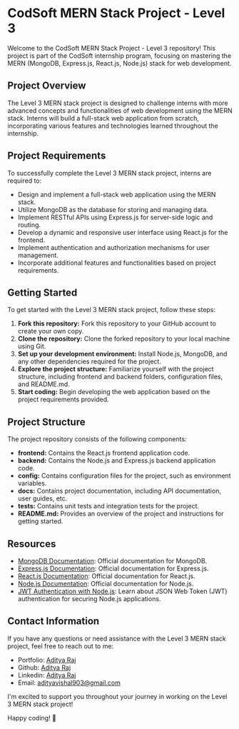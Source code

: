 # CodSoft MERN Stack Project - Level 3

Welcome to the CodSoft MERN Stack Project - Level 3 repository! This project is part of the CodSoft internship program, focusing on mastering the MERN (MongoDB, Express.js, React.js, Node.js) stack for web development.

## Project Overview

The Level 3 MERN stack project is designed to challenge interns with more advanced concepts and functionalities of web development using the MERN stack. Interns will build a full-stack web application from scratch, incorporating various features and technologies learned throughout the internship.

## Project Requirements

To successfully complete the Level 3 MERN stack project, interns are required to:

- Design and implement a full-stack web application using the MERN stack.
- Utilize MongoDB as the database for storing and managing data.
- Implement RESTful APIs using Express.js for server-side logic and routing.
- Develop a dynamic and responsive user interface using React.js for the frontend.
- Implement authentication and authorization mechanisms for user management.
- Incorporate additional features and functionalities based on project requirements.

## Getting Started

To get started with the Level 3 MERN stack project, follow these steps:

1. **Fork this repository:** Fork this repository to your GitHub account to create your own copy.
2. **Clone the repository:** Clone the forked repository to your local machine using Git.
3. **Set up your development environment:** Install Node.js, MongoDB, and any other dependencies required for the project.
4. **Explore the project structure:** Familiarize yourself with the project structure, including frontend and backend folders, configuration files, and README.md.
5. **Start coding:** Begin developing the web application based on the project requirements provided.

## Project Structure

The project repository consists of the following components:

- **frontend:** Contains the React.js frontend application code.
- **backend:** Contains the Node.js and Express.js backend application code.
- **config:** Contains configuration files for the project, such as environment variables.
- **docs:** Contains project documentation, including API documentation, user guides, etc.
- **tests:** Contains unit tests and integration tests for the project.
- **README.md:** Provides an overview of the project and instructions for getting started.

## Resources

- [MongoDB Documentation](https://docs.mongodb.com/): Official documentation for MongoDB.
- [Express.js Documentation](https://expressjs.com/): Official documentation for Express.js.
- [React.js Documentation](https://reactjs.org/): Official documentation for React.js.
- [Node.js Documentation](https://nodejs.org/en/docs/): Official documentation for Node.js.
- [JWT Authentication with Node.js](https://jwt.io/introduction/): Learn about JSON Web Token (JWT) authentication for securing Node.js applications.

## Contact Information

If you have any questions or need assistance with the Level 3 MERN stack project, feel free to reach out to me:
- Portfolio: [Aditya Raj](https://adityaraj-portfolio.vercel.app/)
- Github: [Aditya Raj](https://github.com/RajAditya01)
- Linkedin: [Aditya Raj](https://www.linkedin.com/in/aditya-raj-aa923721a/)
- Email: [adityavishal903@gmail.com](mailto:adityavishal903@gmail.com)

I'm excited to support you throughout your journey in working on the Level 3 MERN stack project!

Happy coding! 🚀
